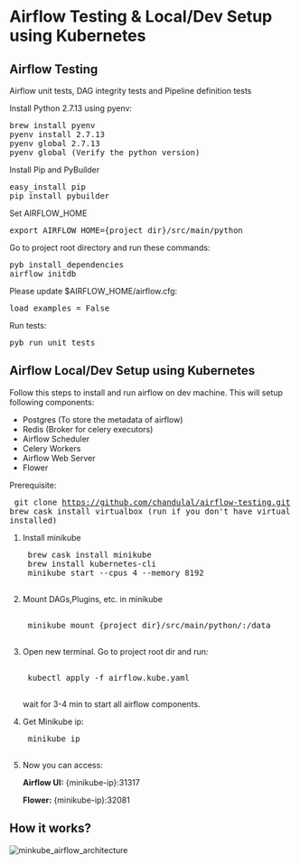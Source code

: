 # Airflow Testing & Local/Dev Setup using Kubernetes

## Airflow Testing
Airflow unit tests, DAG integrity tests and Pipeline definition tests

Install Python 2.7.13 using pyenv:
<pre>
brew install pyenv
pyenv install 2.7.13
pyenv global 2.7.13
pyenv global (Verify the python version)
</pre>

Install Pip and PyBuilder
<pre>
easy_install pip
pip install pybuilder
</pre>

Set AIRFLOW_HOME
<pre>
export AIRFLOW_HOME={project dir}/src/main/python
</pre>

Go to project root directory and run these commands:
<pre>
pyb install_dependencies
airflow initdb
</pre>

Please update $AIRFLOW_HOME/airflow.cfg:
<pre>
load_examples = False
</pre>

Run tests:
<pre>
pyb run_unit_tests
</pre>

## Airflow Local/Dev Setup using Kubernetes

Follow this steps to install and run airflow on dev machine. This will setup following components: <br />
   * Postgres (To store the metadata of airflow)
   * Redis (Broker for celery executors)
   * Airflow Scheduler
   * Celery Workers
   * Airflow Web Server
   * Flower
   
Prerequisite:
    <pre>
    git clone https://github.com/chandulal/airflow-testing.git
    brew cask install virtualbox (run if you don't have virtual box installed)
    </pre>

1) Install minikube
    <pre>
    brew cask install minikube
    brew install kubernetes-cli
    minikube start --cpus 4 --memory 8192
    </pre>
2) Mount DAGs,Plugins, etc. in minikube
    <pre> 
    minikube mount {project dir}/src/main/python/:/data
    </pre>
3) Open new terminal. Go to project root dir and run:
    <pre> 
    kubectl apply -f airflow.kube.yaml
    </pre>
    wait for 3-4 min to start all airflow components.
4) Get Minikube ip:
    <pre>
    minikube ip
    </pre>
5) Now you can access: 

    **Airflow UI:** {minikube-ip}:31317 
    
    **Flower:** {minikube-ip}:32081

## How it works?

![minkube_airflow_architecture](https://github.com/chandulal/airflow-testing/blob/master/how_minikube_work.png)
